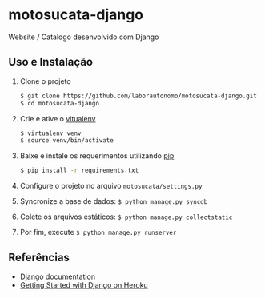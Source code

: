 motosucata-django
=================

Website / Catalogo desenvolvido com Django

Uso e Instalação
----------------

1. Clone o projeto

    ``` sh
    $ git clone https://github.com/laborautonomo/motosucata-django.git
    $ cd motosucata-django
    ``` 

2. Crie e ative o [vitualenv](http://pypi.python.org/pypi/virtualenv)

    ``` sh
    $ virtualenv venv
    $ source venv/bin/activate
    ``` 

3. Baixe e instale os requerimentos utilizando [pip](http://pypi.python.org/pypi/pip)

    ``` sh
    $ pip install -r requirements.txt
    ```

4. Configure o projeto no arquivo `motosucata/settings.py`

5. Syncronize a base de dados: `$ python manage.py syncdb`

6. Colete os arquivos estáticos: `$ python manage.py collectstatic`

7. Por fim, execute `$ python manage.py runserver`


Referências
-----------

* [Django documentation](https://docs.djangoproject.com/en/1.6/)
* [Getting Started with Django on Heroku](https://devcenter.heroku.com/articles/getting-started-with-django)